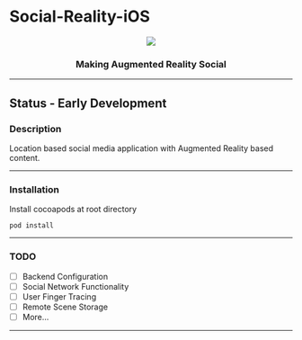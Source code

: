 # Social-Reality-iOS

<p align="center">
  <img src="https://user-images.githubusercontent.com/33267791/111558678-a125fc80-8765-11eb-98a5-000ecb4d18c9.png" />
</p>
<h3 align="center">Making Augmented Reality Social</h3>

---

## Status - Early Development

### Description

Location based social media application with Augmented Reality based content.

---

### Installation

Install cocoapods at root directory

```
pod install
```

---

### TODO

- [ ] Backend Configuration
- [ ] Social Network Functionality
- [ ] User Finger Tracing
- [ ] Remote Scene Storage
- [ ] More...

---
